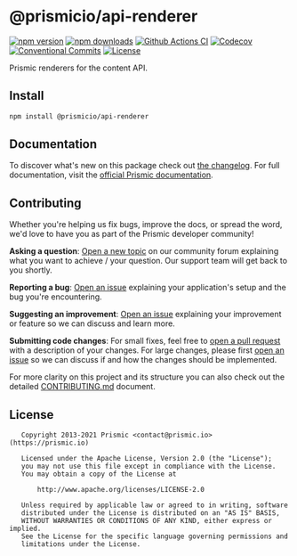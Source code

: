 # @prismicio/api-renderer

[![npm version][npm-version-src]][npm-version-href]
[![npm downloads][npm-downloads-src]][npm-downloads-href]
[![Github Actions CI][github-actions-ci-src]][github-actions-ci-href]
[![Codecov][codecov-src]][codecov-href]
[![Conventional Commits][conventional-commits-src]][conventional-commits-href]
[![License][license-src]][license-href]

Prismic renderers for the content API.

<!--

TODO: Create a small list of package features:

- 🤔 &nbsp;A useful feature;
- 🥴 &nbsp;Another useful feature;
- 🙃 &nbsp;A final useful feature.

Non-breaking space: &nbsp; are here on purpose to fix emoji rendering on certain systems.

-->

## Install

```bash
npm install @prismicio/api-renderer
```

## Documentation

To discover what's new on this package check out [the changelog][changelog]. For full documentation, visit the [official Prismic documentation][prismic-docs].

## Contributing

Whether you're helping us fix bugs, improve the docs, or spread the word, we'd love to have you as part of the Prismic developer community!

**Asking a question**: [Open a new topic][forum-question] on our community forum explaining what you want to achieve / your question. Our support team will get back to you shortly.

**Reporting a bug**: [Open an issue][repo-bug-report] explaining your application's setup and the bug you're encountering.

**Suggesting an improvement**: [Open an issue][repo-feature-request] explaining your improvement or feature so we can discuss and learn more.

**Submitting code changes**: For small fixes, feel free to [open a pull request][repo-pull-requests] with a description of your changes. For large changes, please first [open an issue][repo-feature-request] so we can discuss if and how the changes should be implemented.

For more clarity on this project and its structure you can also check out the detailed [CONTRIBUTING.md][contributing] document.

## License

```
   Copyright 2013-2021 Prismic <contact@prismic.io> (https://prismic.io)

   Licensed under the Apache License, Version 2.0 (the "License");
   you may not use this file except in compliance with the License.
   You may obtain a copy of the License at

       http://www.apache.org/licenses/LICENSE-2.0

   Unless required by applicable law or agreed to in writing, software
   distributed under the License is distributed on an "AS IS" BASIS,
   WITHOUT WARRANTIES OR CONDITIONS OF ANY KIND, either express or implied.
   See the License for the specific language governing permissions and
   limitations under the License.
```

<!-- Links -->

[prismic]: https://prismic.io

<!-- TODO: Replace link with a more useful one if available -->

[prismic-docs]: https://prismic.io/docs
[changelog]: ./CHANGELOG.md
[contributing]: ./CONTRIBUTING.md

<!-- TODO: Replace link with a more useful one if available -->

[forum-question]: https://community.prismic.io
[repo-bug-report]: https://github.com/prismicio/@prismicio/api-renderer/issues/new?assignees=&labels=bug&template=bug_report.md&title=
[repo-feature-request]: https://github.com/prismicio/@prismicio/api-renderer/issues/new?assignees=&labels=enhancement&template=feature_request.md&title=
[repo-pull-requests]: https://github.com/prismicio/@prismicio/api-renderer/pulls

<!-- Badges -->

[npm-version-src]: https://img.shields.io/npm/v/@prismicio/api-renderer/latest.svg
[npm-version-href]: https://npmjs.com/package/@prismicio/api-renderer
[npm-downloads-src]: https://img.shields.io/npm/dm/@prismicio/api-renderer.svg
[npm-downloads-href]: https://npmjs.com/package/@prismicio/api-renderer
[github-actions-ci-src]: https://github.com/prismicio/prismic-api-renderer/workflows/ci/badge.svg
[github-actions-ci-href]: https://github.com/prismicio/prismic-api-renderer/actions?query=workflow%3Aci
[codecov-src]: https://img.shields.io/codecov/c/github/prismicio/@prismicio/api-renderer.svg
[codecov-href]: https://codecov.io/gh/prismicio/@prismicio/api-renderer
[conventional-commits-src]: https://img.shields.io/badge/Conventional%20Commits-1.0.0-yellow.svg
[conventional-commits-href]: https://conventionalcommits.org
[license-src]: https://img.shields.io/npm/l/@prismicio/api-renderer.svg
[license-href]: https://npmjs.com/package/@prismicio/api-renderer
